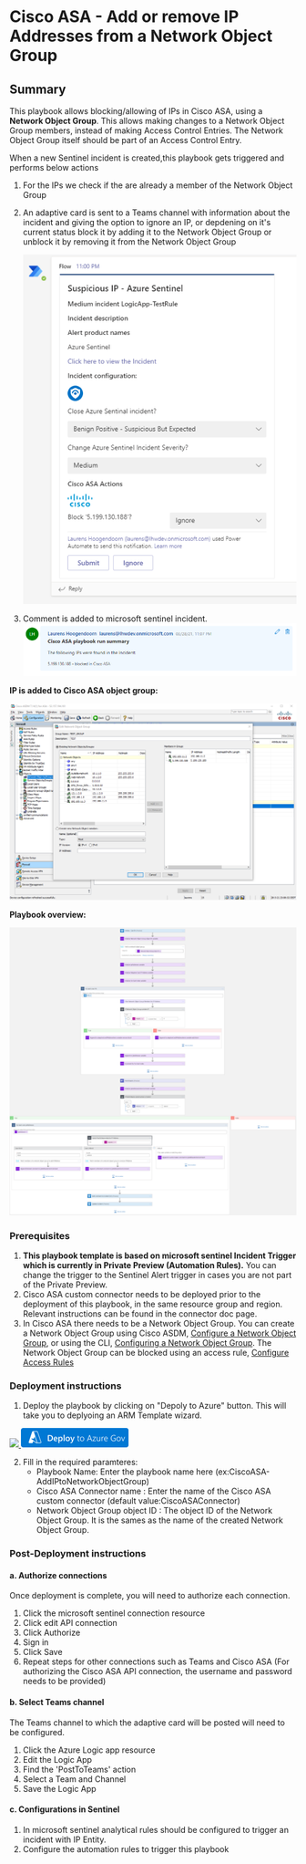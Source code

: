 # Cisco ASA - Add or remove IP Addresses from a Network Object Group

## Summary

This playbook allows blocking/allowing of IPs in Cisco ASA, using a **Network Object Group**. This allows making changes to a Network Object Group members, instead of making Access Control Entries. The Network Object Group itself should be part of an Access Control Entry.

When a new Sentinel incident is created,this playbook gets triggered and performs below actions
1. For the IPs we check if the are already a member of the Network Object Group
2. An adaptive card is sent to a Teams channel with information about the incident and giving the option to ignore an IP, or depdening on it's current status block it by adding it to the Network Object Group or unblock it by removing it from the Network Object Group

    ![Adaptive card](./images/AddIPtoNetworkObjectGroup-AdaptiveCard.png)
3. Comment is added to microsoft sentinel incident.
    ![playbook overview](./images/AddIPtoNetworkObjectGroup-AzureSentinel-Comments.png)

**IP is added to Cisco ASA object group:**

![playbook overview](./images/AddIPtoNetworkObjectGroup-CiscoASAd.png)

**Playbook overview:**

![playbook overview](./images/AddIPtoNetworkObjectGroup-LogicApp.png)



### Prerequisites
1. **This playbook template is based on microsoft sentinel Incident Trigger which is currently in Private Preview (Automation Rules).** You can change the trigger to the Sentinel Alert trigger in cases you are not part of the Private Preview.
2. Cisco ASA custom connector needs to be deployed prior to the deployment of this playbook, in the same resource group and region. Relevant instructions can be found in the connector doc page.
3. In Cisco ASA there needs to be a Network Object Group. You can create a Network Object Group using Cisco ASDM, [Configure a Network Object Group](https://www.cisco.com/c/en/us/td/docs/security/asa/asa96/asdm76/firewall/asdm-76-firewall-config/access-objects.html#ariaid-title6), or using the CLI, [Configuring a Network Object Group](https://www.cisco.com/c/en/us/td/docs/security/asa/asa90/configuration/guide/asa_90_cli_config/acl_objects.html#86292). The Network Object Group can be blocked using an access rule, [Configure Access Rules](https://www.cisco.com/c/en/us/td/docs/security/asa/asa96/asdm76/firewall/asdm-76-firewall-config/access-rules.html#ID-2124-00000152)

### Deployment instructions 
1. Deploy the playbook by clicking on "Depoly to Azure" button. This will take you to deplyoing an ARM Template wizard.

<a href="https://portal.azure.com/#create/Microsoft.Template/uri/https%3A%2F%2Fraw.githubusercontent.com%2FAzure%2FAzure-Sentinel%2Fmaster%2FPlaybooks%2FCiscoASA%2FCiscoASA-AddIPtoNetworkObjectGroup%2Fazuredeploy.json" target="_blank">
    <img src="https://aka.ms/deploytoazurebutton"/>
</a>

<a href="https://portal.azure.us/#create/Microsoft.Template/uri/https%3A%2F%2Fraw.githubusercontent.com%2FAzure%2FAzure-Sentinel%2Fmaster%2FPlaybooks%2FCiscoASA%2FCiscoASA-AddIPtoNetworkObjectGroup%2Fazuredeploy.json" target="_blank">
   <img src="https://raw.githubusercontent.com/Azure/azure-quickstart-templates/master/1-CONTRIBUTION-GUIDE/images/deploytoazuregov.png"/>    
</a>

2. Fill in the required paramteres:
    * Playbook Name: Enter the playbook name here (ex:CiscoASA-AddIPtoNetworkObjectGroup)
    * Cisco ASA Connector name : Enter the name of the Cisco ASA custom connector (default value:CiscoASAConnector)
    * Network Object Group object ID : The object ID of the Network Object Group. It is the sames as the name of the created Network Object Group.

### Post-Deployment instructions 
#### a. Authorize connections
Once deployment is complete, you will need to authorize each connection.
1.	Click the microsoft sentinel connection resource
2.	Click edit API connection
3.	Click Authorize
4.	Sign in
5.	Click Save
6.	Repeat steps for other connections such as Teams and Cisco ASA (For authorizing the Cisco ASA API connection, the username and password needs to be provided)

#### b. Select Teams channel
The Teams channel to which the adaptive card will be posted will need to be configured.
1. Click the Azure Logic app resource
2. Edit the Logic App
3. Find the 'PostToTeams' action
4. Select a Team and Channel
5. Save the Logic App

#### c. Configurations in Sentinel
1. In microsoft sentinel analytical rules should be configured to trigger an incident with IP Entity.
2. Configure the automation rules to trigger this playbook
